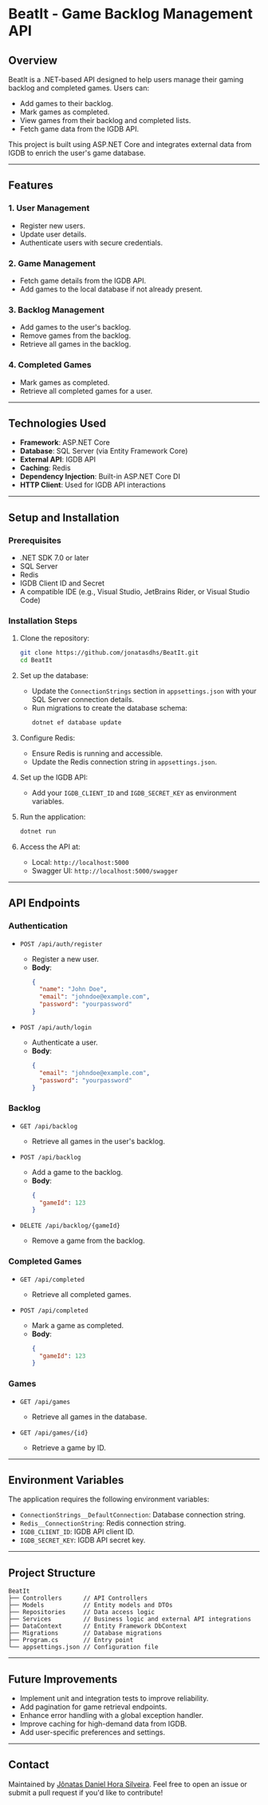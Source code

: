 # BeatIt - Game Backlog Management API

## **Overview**
BeatIt is a .NET-based API designed to help users manage their gaming backlog and completed games. Users can:
- Add games to their backlog.
- Mark games as completed.
- View games from their backlog and completed lists.
- Fetch game data from the IGDB API.

This project is built using ASP.NET Core and integrates external data from IGDB to enrich the user's game database.

---

## **Features**
### 1. **User Management**
- Register new users.
- Update user details.
- Authenticate users with secure credentials.

### 2. **Game Management**
- Fetch game details from the IGDB API.
- Add games to the local database if not already present.

### 3. **Backlog Management**
- Add games to the user's backlog.
- Remove games from the backlog.
- Retrieve all games in the backlog.

### 4. **Completed Games**
- Mark games as completed.
- Retrieve all completed games for a user.

---

## **Technologies Used**
- **Framework**: ASP.NET Core
- **Database**: SQL Server (via Entity Framework Core)
- **External API**: IGDB API
- **Caching**: Redis
- **Dependency Injection**: Built-in ASP.NET Core DI
- **HTTP Client**: Used for IGDB API interactions

---

## **Setup and Installation**

### **Prerequisites**
- .NET SDK 7.0 or later
- SQL Server
- Redis
- IGDB Client ID and Secret
- A compatible IDE (e.g., Visual Studio, JetBrains Rider, or Visual Studio Code)

### **Installation Steps**
1. Clone the repository:
   ```bash
   git clone https://github.com/jonatasdhs/BeatIt.git
   cd BeatIt
   ```

2. Set up the database:
   - Update the `ConnectionStrings` section in `appsettings.json` with your SQL Server connection details.
   - Run migrations to create the database schema:
     ```bash
     dotnet ef database update
     ```

3. Configure Redis:
   - Ensure Redis is running and accessible.
   - Update the Redis connection string in `appsettings.json`.

4. Set up the IGDB API:
   - Add your `IGDB_CLIENT_ID` and `IGDB_SECRET_KEY` as environment variables.

5. Run the application:
   ```bash
   dotnet run
   ```

6. Access the API at:
   - Local: `http://localhost:5000`
   - Swagger UI: `http://localhost:5000/swagger`

---

## **API Endpoints**

### **Authentication**
- `POST /api/auth/register`
  - Register a new user.
  - **Body**:
    ```json
    {
      "name": "John Doe",
      "email": "johndoe@example.com",
      "password": "yourpassword"
    }
    ```

- `POST /api/auth/login`
  - Authenticate a user.
  - **Body**:
    ```json
    {
      "email": "johndoe@example.com",
      "password": "yourpassword"
    }
    ```

### **Backlog**
- `GET /api/backlog`
  - Retrieve all games in the user's backlog.

- `POST /api/backlog`
  - Add a game to the backlog.
  - **Body**:
    ```json
    {
      "gameId": 123
    }
    ```

- `DELETE /api/backlog/{gameId}`
  - Remove a game from the backlog.

### **Completed Games**
- `GET /api/completed`
  - Retrieve all completed games.

- `POST /api/completed`
  - Mark a game as completed.
  - **Body**:
    ```json
    {
      "gameId": 123
    }
    ```

### **Games**
- `GET /api/games`
  - Retrieve all games in the database.

- `GET /api/games/{id}`
  - Retrieve a game by ID.

---

## **Environment Variables**
The application requires the following environment variables:
- `ConnectionStrings__DefaultConnection`: Database connection string.
- `Redis__ConnectionString`: Redis connection string.
- `IGDB_CLIENT_ID`: IGDB API client ID.
- `IGDB_SECRET_KEY`: IGDB API secret key.

---

## **Project Structure**

```
BeatIt
├── Controllers      // API Controllers
├── Models           // Entity models and DTOs
├── Repositories     // Data access logic
├── Services         // Business logic and external API integrations
├── DataContext      // Entity Framework DbContext
├── Migrations       // Database migrations
├── Program.cs       // Entry point
└── appsettings.json // Configuration file
```

---

## **Future Improvements**
- Implement unit and integration tests to improve reliability.
- Add pagination for game retrieval endpoints.
- Enhance error handling with a global exception handler.
- Improve caching for high-demand data from IGDB.
- Add user-specific preferences and settings.

---

## **Contact**
Maintained by [Jônatas Daniel Hora Silveira](https://github.com/jonatasdhs). Feel free to open an issue or submit a pull request if you'd like to contribute!

